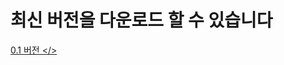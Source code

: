 # 최신 버전을 다운로드 할 수 있습니다

 <a href="https://drive.google.com/open?id=1d1W3czWYCYvP2xwA-HxKLk5eW3srFE7n"> 0.1 버전 </>
